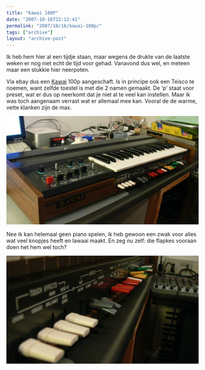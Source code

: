 ```yaml
---
title: "Kawai 100P"
date: "2007-10-16T22:12:41"
permalink: "2007/10/16/kawai-100p/"
tags: ["archive"]
layout: "archive-post"
---
```

Ik heb hem hier al een tijdje staan, maar wegens de drukte van de laatste weken er nog niet echt de tijd voor gehad. Vanavond dus wel, en meteen maar een stukkie hier neerpoten.

Via ebay dus een [Kawai](http://en.wikipedia.org/wiki/Kawai "http://en.wikipedia.org/wiki/Kawai") 100p aangeschaft. Is in principe ook een Teisco te noemen, want zelfde toestel is met die 2 namen gemaakt. De ‘p’ staat voor preset, wat er dus op neerkomt dat je niet al te veel kan instellen. Maar ik was toch aangenaam verrast wat er allemaal mee kan. Vooral de de warme, vette klanken zijn de max.

![kawai 100p1](/images/blog/2007/10/p1100066.jpg)

Nee ik kan helemaal geen piano spelen, ik heb gewoon een zwak voor alles wat veel knopjes heeft en lawaai maakt. En zeg nu zelf: die flapkes vooraan doen het hem wel toch?

[](http://www.donebysimon.be/?attachment_id=333 "kawai 100p 2")

[![kawai 100p 2](/images/blog/2007/10/p1100068.jpg)](http://www.donebysimon.be/?attachment_id=333 "kawai 100p 2")

[](http://www.donebysimon.be/?attachment_id=333 "kawai 100p 2")

[](http://www.donebysimon.be/?attachment_id=333 "kawai 100p 2")
